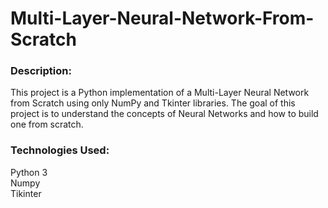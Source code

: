 # Multi-Layer-Neural-Network-From-Scratch

### Description:
This project is a Python implementation of a Multi-Layer Neural Network from Scratch using only NumPy and Tkinter libraries. The goal of this project is to understand the concepts of Neural Networks and how to build one from scratch.

### Technologies Used:
Python 3 <br />
Numpy    
Tikinter 
